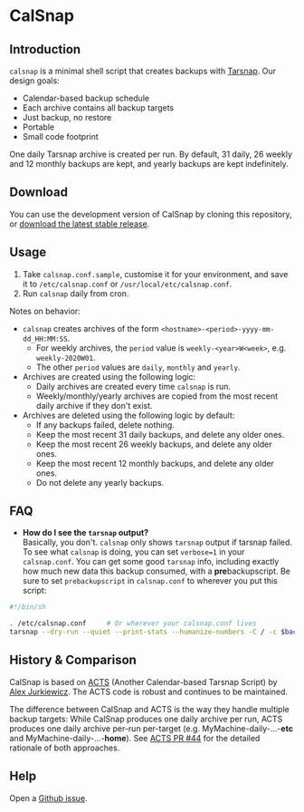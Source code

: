 CalSnap
=======

Introduction
------------

`calsnap` is a minimal shell script that creates backups with [Tarsnap](https://www.tarsnap.com/). Our design goals:

-   Calendar-based backup schedule
-   Each archive contains all backup targets
-   Just backup, no restore
-   Portable
-   Small code footprint

One daily Tarsnap archive is created per run. By default, 31 daily, 26 weekly and 12 monthly backups are kept, and
yearly backups are kept indefinitely.

Download
--------

You can use the development version of CalSnap by cloning this repository, or [download the latest stable
release](https://github.com/bannmann/calsnap/releases/).

Usage
-----

1.  Take `calsnap.conf.sample`, customise it for your environment, and save it to `/etc/calsnap.conf` or
    `/usr/local/etc/calsnap.conf`.
2.  Run `calsnap` daily from cron.

Notes on behavior:

-   `calsnap` creates archives of the form `<hostname>-<period>-yyyy-mm-dd_HH:MM:SS`.
    -   For weekly archives, the `period` value is `weekly-<year>W<week>`, e.g. `weekly-2020W01`.
    -   The other `period` values are `daily`, `monthly` and `yearly`.
-   Archives are created using the following logic:
    -   Daily archives are created every time `calsnap` is run.
    -   Weekly/monthly/yearly archives are copied from the most recent daily archive if they don't exist.
-   Archives are deleted using the following logic by default:
    -   If any backups failed, delete nothing.
    -   Keep the most recent 31 daily backups, and delete any older ones.
    -   Keep the most recent 26 weekly backups, and delete any older ones.
    -   Keep the most recent 12 monthly backups, and delete any older ones.
    -   Do not delete any yearly backups.

FAQ
---

* **How do I see the `tarsnap` output?** \
  Basically, you don't. `calsnap` only shows `tarsnap` output if tarsnap failed. To see what `calsnap` is doing, you can
  set `verbose=1` in your `calsnap.conf`. You can get some good `tarsnap` info, including exactly how much new data this
  backup consumed, with a **pre**backupscript. Be sure to set `prebackupscript` in `calsnap.conf` to wherever you put
  this script:

```sh
#!/bin/sh

. /etc/calsnap.conf     # Or wherever your calsnap.conf lives
tarsnap --dry-run --quiet --print-stats --humanize-numbers -C / -c $backuptargets 2>&1
```

History & Comparison
--------------------

CalSnap is based on [ACTS](https://github.com/alexjurkiewicz/acts) (Another Calendar-based Tarsnap Script) by
[Alex Jurkiewicz](https://github.com/alexjurkiewicz). The ACTS code is robust and continues to be maintained.

The difference between CalSnap and ACTS is the way they handle multiple backup targets: While CalSnap produces one daily
archive per run, ACTS produces one daily archive per-run per-target (e.g.
MyMachine-daily-...-**etc** and MyMachine-daily-...-**home**). See
[ACTS PR #44](https://github.com/alexjurkiewicz/acts/pull/44) for the detailed rationale of both approaches.

Help
----

Open a [Github issue](https://github.com/bannmann/calsnap/issues).
